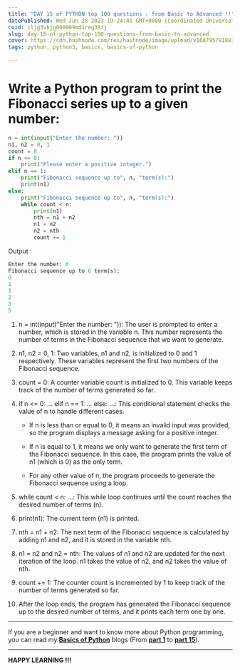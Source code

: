```yaml
---
title: "DAY 15 of PYTHON top 100 questions : from Basic to Advanced !!"
datePublished: Wed Jun 28 2023 19:24:41 GMT+0000 (Coordinated Universal Time)
cuid: cljg3vkjg000009md1reg38ij
slug: day-15-of-python-top-100-questions-from-basic-to-advanced
cover: https://cdn.hashnode.com/res/hashnode/image/upload/v1687957918812/3bab2d33-4894-4baf-9565-f446cfd6a0a3.png
tags: python, python3, basics, basics-of-python

---
```


# Write a Python program to print the Fibonacci series up to a given number:

```python
n = int(input("Enter the number: "))
n1, n2 = 0, 1
count = 0
if n <= 0:
    print("Please enter a positive integer.")
elif n == 1:
    print("Fibonacci sequence up to", n, "term(s):")
    print(n1)
else:
    print("Fibonacci sequence up to", n, "term(s):")
    while count < n:
        print(n1)
        nth = n1 + n2
        n1 = n2
        n2 = nth
        count += 1
```

Output :

```python
Enter the number: 6
Fibonacci sequence up to 6 term(s):
0
1
1
2
3
5
```

1. n = int(input("Enter the number: ")): The user is prompted to enter a number, which is stored in the variable n. This number represents the number of terms in the Fibonacci sequence that we want to generate.
    
2. n1, n2 = 0, 1: Two variables, n1 and n2, is initialized to 0 and 1 respectively. These variables represent the first two numbers of the Fibonacci sequence.
    
3. count = 0: A counter variable count is initialized to 0. This variable keeps track of the number of terms generated so far.
    
4. if n &lt;= 0: ... elif n == 1: ... else: ...: This conditional statement checks the value of n to handle different cases.
    
    * If n is less than or equal to 0, it means an invalid input was provided, so the program displays a message asking for a positive integer.
        
    * If n is equal to 1, it means we only want to generate the first term of the Fibonacci sequence. In this case, the program prints the value of n1 (which is 0) as the only term.
        
    * For any other value of n, the program proceeds to generate the Fibonacci sequence using a loop.
        
5. while count &lt; n: ...: This while loop continues until the count reaches the desired number of terms (n).
    
6. print(n1): The current term (n1) is printed.
    
7. nth = n1 + n2: The next term of the Fibonacci sequence is calculated by adding n1 and n2, and it is stored in the variable nth.
    
8. n1 = n2 and n2 = nth: The values of n1 and n2 are updated for the next iteration of the loop. n1 takes the value of n2, and n2 takes the value of nth.
    
9. count += 1: The counter count is incremented by 1 to keep track of the number of terms generated so far.
    
10. After the loop ends, the program has generated the Fibonacci sequence up to the desired number of terms, and it prints each term one by one.
    

---

If you are a beginner and want to know more about Python programming, you can read my [**Basics of Python**](https://hashnode.com/post/cleuwavnj008gurnv4fc650hh) blogs (From [**part 1**](https://hashnode.com/post/cleuwavnj008gurnv4fc650hh) to [**part 15**](https://hashnode.com/post/clff4058101hng5nvefv85yzt)).

---

**HAPPY LEARNING !!!**